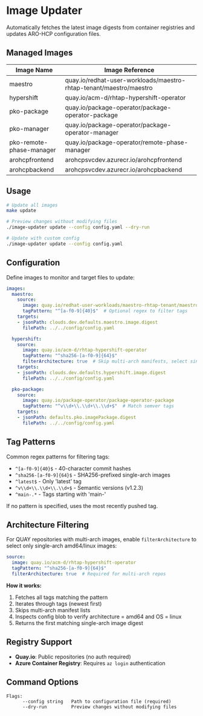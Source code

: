 # Image Updater

Automatically fetches the latest image digests from container registries and updates ARO-HCP configuration files.

## Managed Images

| Image Name | Image Reference |
|------------|-----------------|
| maestro | quay.io/redhat-user-workloads/maestro-rhtap-tenant/maestro/maestro |
| hypershift | quay.io/acm-d/rhtap-hypershift-operator |
| pko-package | quay.io/package-operator/package-operator-package |
| pko-manager | quay.io/package-operator/package-operator-manager |
| pko-remote-phase-manager | quay.io/package-operator/remote-phase-manager |
| arohcpfrontend | arohcpsvcdev.azurecr.io/arohcpfrontend |
| arohcpbackend | arohcpsvcdev.azurecr.io/arohcpbackend |

## Usage

```bash
# Update all images
make update

# Preview changes without modifying files
./image-updater update --config config.yaml --dry-run

# Update with custom config
./image-updater update --config config.yaml
```

## Configuration

Define images to monitor and target files to update:

```yaml
images:
  maestro:
    source:
      image: quay.io/redhat-user-workloads/maestro-rhtap-tenant/maestro/maestro
      tagPattern: "^[a-f0-9]{40}$"  # Optional regex to filter tags
    targets:
    - jsonPath: clouds.dev.defaults.maestro.image.digest
      filePath: ../../config/config.yaml

  hypershift:
    source:
      image: quay.io/acm-d/rhtap-hypershift-operator
      tagPattern: "^sha256-[a-f0-9]{64}$"
      filterArchitecture: true  # Skip multi-arch manifests, select single-arch amd64 only
    targets:
    - jsonPath: clouds.dev.defaults.hypershift.image.digest
      filePath: ../../config/config.yaml

  pko-package:
    source:
      image: quay.io/package-operator/package-operator-package
      tagPattern: "^v\\d+\\.\\d+\\.\\d+$"  # Match semver tags
    targets:
    - jsonPath: defaults.pko.imagePackage.digest
      filePath: ../../config/config.yaml
```

## Tag Patterns

Common regex patterns for filtering tags:

- `^[a-f0-9]{40}$` - 40-character commit hashes
- `^sha256-[a-f0-9]{64}$` - SHA256-prefixed single-arch images
- `^latest$` - Only 'latest' tag
- `^v\\d+\\.\\d+\\.\\d+$` - Semantic versions (v1.2.3)
- `^main-.*` - Tags starting with 'main-'

If no pattern is specified, uses the most recently pushed tag.

## Architecture Filtering

For QUAY repositories with multi-arch images, enable `filterArchitecture` to select only single-arch amd64/linux images:

```yaml
source:
  image: quay.io/acm-d/rhtap-hypershift-operator
  tagPattern: "^sha256-[a-f0-9]{64}$"
  filterArchitecture: true  # Required for multi-arch repos
```

**How it works:**
1. Fetches all tags matching the pattern
2. Iterates through tags (newest first)
3. Skips multi-arch manifest lists
4. Inspects config blob to verify architecture = amd64 and OS = linux
5. Returns the first matching single-arch image digest

## Registry Support

- **Quay.io**: Public repositories (no auth required)
- **Azure Container Registry**: Requires `az login` authentication

## Command Options

```
Flags:
      --config string   Path to configuration file (required)
      --dry-run         Preview changes without modifying files
```